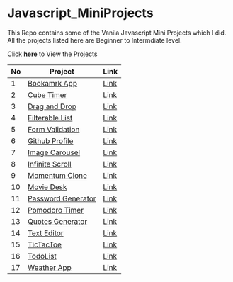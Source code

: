 # Javascript_MiniProjects

This Repo contains some of the Vanila Javascript Mini Projects which I did. All the projects listed here are Beginner to Intermdiate level.

Click [**here**](https://mani-barathi.github.io/Javascript_MiniProjects/) to View the Projects

| No  | Project                                                                                                      | Link                                                                                         |
| --- | ------------------------------------------------------------------------------------------------------------ | -------------------------------------------------------------------------------------------- |
| 1   | [Bookamrk App](https://github.com/mani-barathi/Javascript_MiniProjects/tree/master/Bookmark-app)             | [Link](https://mani-barathi.github.io/Javascript_MiniProjects/Bookmark-app/index.html)       |
| 2   | [Cube Timer](https://github.com/mani-barathi/Javascript_MiniProjects/tree/master/CubeTimer)                  | [Link](https://mani-barathi.github.io/Javascript_MiniProjects/CubeTimer/index.html)          |
| 3   | [Drag and Drop](https://github.com/mani-barathi/Javascript_MiniProjects/tree/master/Drag_Drop)               | [Link](https://mani-barathi.github.io/Javascript_MiniProjects/Drag_Drop/index.html)          |
| 4   | [Filterable List](https://github.com/mani-barathi/Javascript_MiniProjects/tree/master/Filterable_list)       | [Link](https://mani-barathi.github.io/Javascript_MiniProjects/Filterable_list/index.html)    |
| 5   | [Form Validation](https://github.com/mani-barathi/Javascript_MiniProjects/tree/master/Form_Validation)       | [Link](https://mani-barathi.github.io/Javascript_MiniProjects/Form_Validation/index.html)    |
| 6   | [Github Profile](https://github.com/mani-barathi/Javascript_MiniProjects/tree/master/Github_Profile)         | [Link](https://mani-barathi.github.io/Javascript_MiniProjects/Github_Profile/index.html)     |
| 7   | [Image Carousel](https://github.com/mani-barathi/Javascript_MiniProjects/tree/master/Image_Carousel)         | [Link](https://mani-barathi.github.io/Javascript_MiniProjects/Image_Carousel/index.html)     |
| 8   | [Infinite Scroll](https://github.com/mani-barathi/Javascript_MiniProjects/tree/master/Infinite_scroll)       | [Link](https://mani-barathi.github.io/Javascript_MiniProjects/Infinite_scroll/index.html)    |
| 9   | [Momentum Clone](https://github.com/mani-barathi/Javascript_MiniProjects/tree/master/Momentum-Clone)         | [Link](https://mani-barathi.github.io/Javascript_MiniProjects/Momentum-Clone/index.html)     |
| 10  | [Movie Desk](https://github.com/mani-barathi/Javascript_MiniProjects/tree/master/Movie_desk)                 | [Link](https://mani-barathi.github.io/Javascript_MiniProjects/Movie_desk/index.html)         |
| 11  | [Password Generator](https://github.com/mani-barathi/Javascript_MiniProjects/tree/master/Password_Generator) | [Link](https://mani-barathi.github.io/Javascript_MiniProjects/Password_Generator/index.html) |
| 12  | [Pomodoro Timer](https://github.com/mani-barathi/Javascript_MiniProjects/tree/master/Pomodoro_Timer)         | [Link](https://mani-barathi.github.io/Javascript_MiniProjects/Pomodoro_Timer/index.html)     |
| 13  | [Quotes Generator](https://github.com/mani-barathi/Javascript_MiniProjects/tree/master/Quote_generator)      | [Link](https://mani-barathi.github.io/Javascript_MiniProjects/Quote_generator/index.html)    |
| 14  | [Text Editor](https://github.com/mani-barathi/Javascript_MiniProjects/tree/master/Text_Editor)               | [Link](https://mani-barathi.github.io/Javascript_MiniProjects/Text_Editor/index.html)        |
| 15  | [TicTacToe](https://github.com/mani-barathi/Javascript_MiniProjects/tree/master/TicTacToe)                   | [Link](https://mani-barathi.github.io/Javascript_MiniProjects/TicTacToe/index.html)          |
| 16  | [TodoList](https://github.com/mani-barathi/Javascript_MiniProjects/tree/master/TodoList)                     | [Link](https://mani-barathi.github.io/Javascript_MiniProjects/TodoList/index.html)           |
| 17  | [Weather App](https://github.com/mani-barathi/Javascript_MiniProjects/tree/master/Weather_App)               | [Link](https://mani-barathi.github.io/Javascript_MiniProjects/Weather_App/index.html)        |
